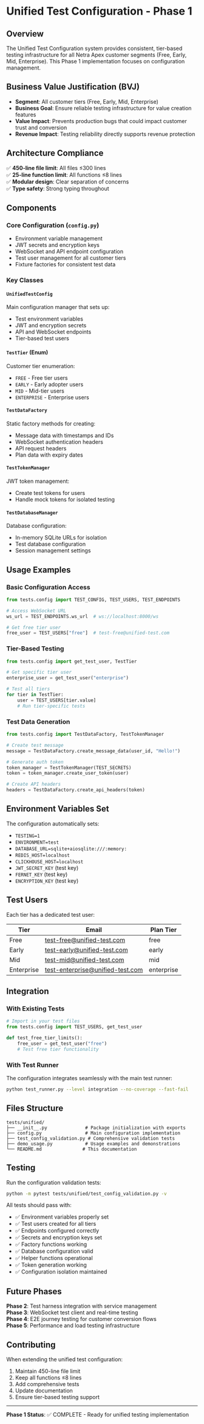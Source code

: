# Unified Test Configuration - Phase 1

## Overview

The Unified Test Configuration system provides consistent, tier-based testing infrastructure for all Netra Apex customer segments (Free, Early, Mid, Enterprise). This Phase 1 implementation focuses on configuration management.

## Business Value Justification (BVJ)

- **Segment**: All customer tiers (Free, Early, Mid, Enterprise)
- **Business Goal**: Ensure reliable testing infrastructure for value creation features
- **Value Impact**: Prevents production bugs that could impact customer trust and conversion
- **Revenue Impact**: Testing reliability directly supports revenue protection

## Architecture Compliance

✅ **450-line file limit**: All files ≤300 lines  
✅ **25-line function limit**: All functions ≤8 lines  
✅ **Modular design**: Clear separation of concerns  
✅ **Type safety**: Strong typing throughout  

## Components

### Core Configuration (`config.py`)
- Environment variable management
- JWT secrets and encryption keys
- WebSocket and API endpoint configuration
- Test user management for all customer tiers
- Fixture factories for consistent test data

### Key Classes

#### `UnifiedTestConfig`
Main configuration manager that sets up:
- Test environment variables
- JWT and encryption secrets
- API and WebSocket endpoints
- Tier-based test users

#### `TestTier` (Enum)
Customer tier enumeration:
- `FREE` - Free tier users
- `EARLY` - Early adopter users  
- `MID` - Mid-tier users
- `ENTERPRISE` - Enterprise users

#### `TestDataFactory`
Static factory methods for creating:
- Message data with timestamps and IDs
- WebSocket authentication headers
- API request headers
- Plan data with expiry dates

#### `TestTokenManager`
JWT token management:
- Create test tokens for users
- Handle mock tokens for isolated testing

#### `TestDatabaseManager`
Database configuration:
- In-memory SQLite URLs for isolation
- Test database configuration
- Session management settings

## Usage Examples

### Basic Configuration Access
```python
from tests.config import TEST_CONFIG, TEST_USERS, TEST_ENDPOINTS

# Access WebSocket URL
ws_url = TEST_ENDPOINTS.ws_url  # ws://localhost:8000/ws

# Get free tier user
free_user = TEST_USERS["free"]  # test-free@unified-test.com
```

### Tier-Based Testing
```python
from tests.config import get_test_user, TestTier

# Get specific tier user
enterprise_user = get_test_user("enterprise")

# Test all tiers
for tier in TestTier:
    user = TEST_USERS[tier.value]
    # Run tier-specific tests
```

### Test Data Generation
```python
from tests.config import TestDataFactory, TestTokenManager

# Create test message
message = TestDataFactory.create_message_data(user_id, "Hello!")

# Generate auth token
token_manager = TestTokenManager(TEST_SECRETS)
token = token_manager.create_user_token(user)

# Create API headers
headers = TestDataFactory.create_api_headers(token)
```

## Environment Variables Set

The configuration automatically sets:
- `TESTING=1`
- `ENVIRONMENT=test`
- `DATABASE_URL=sqlite+aiosqlite:///:memory:`
- `REDIS_HOST=localhost`
- `CLICKHOUSE_HOST=localhost`
- `JWT_SECRET_KEY` (test key)
- `FERNET_KEY` (test key)
- `ENCRYPTION_KEY` (test key)

## Test Users

Each tier has a dedicated test user:

| Tier | Email | Plan Tier |
|------|-------|-----------|
| Free | test-free@unified-test.com | free |
| Early | test-early@unified-test.com | early |
| Mid | test-mid@unified-test.com | mid |
| Enterprise | test-enterprise@unified-test.com | enterprise |

## Integration

### With Existing Tests
```python
# Import in your test files
from tests.config import TEST_USERS, get_test_user

def test_free_tier_limits():
    free_user = get_test_user("free")
    # Test free tier functionality
```

### With Test Runner
The configuration integrates seamlessly with the main test runner:
```bash
python test_runner.py --level integration --no-coverage --fast-fail
```

## Files Structure

```
tests/unified/
├── __init__.py              # Package initialization with exports
├── config.py                # Main configuration implementation
├── test_config_validation.py # Comprehensive validation tests
├── demo_usage.py            # Usage examples and demonstrations
└── README.md               # This documentation
```

## Testing

Run the configuration validation tests:
```bash
python -m pytest tests/unified/test_config_validation.py -v
```

All tests should pass with:
- ✅ Environment variables properly set
- ✅ Test users created for all tiers
- ✅ Endpoints configured correctly
- ✅ Secrets and encryption keys set
- ✅ Factory functions working
- ✅ Database configuration valid
- ✅ Helper functions operational
- ✅ Token generation working
- ✅ Configuration isolation maintained

## Future Phases

**Phase 2**: Test harness integration with service management  
**Phase 3**: WebSocket test client and real-time testing  
**Phase 4**: E2E journey testing for customer conversion flows  
**Phase 5**: Performance and load testing infrastructure  

## Contributing

When extending the unified test configuration:
1. Maintain 450-line file limit
2. Keep all functions ≤8 lines
3. Add comprehensive tests
4. Update documentation
5. Ensure tier-based testing support

---

**Phase 1 Status**: ✅ COMPLETE - Ready for unified testing implementation